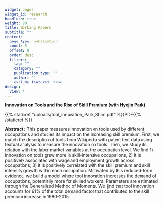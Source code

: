 ```yaml
---
widget: pages
widget_id: research
headless: true
weight: 90
title: Working Papers
subtitle: ""
content:
  page_type: publication
  count: 5
  offset: 0
  order: desc
  filters:
    tag: ""
    category: ""
    publication_type: ""
    author: ""
    exclude_featured: true
design:
  view: 4
---
```

**Innovation on Tools and the Rise of Skill Premium (with Hyejin Park)** <!--StartFragment-->

{{% staticref "uploads/tool_innovation_Park_Shim.pdf" %}}PDF{{% /staticref %}}

<!--EndFragment-->

**Abstract :** This paper measures innovation on tools used by different occupations and studies
its impact on the increasing skill premium. First, we match the description of tools
from Wikipedia with patent text data using textual analysis to measure the innovation
on tools. Then, we study its relation with the labor market variables at the occupation
level. We find 1) innovation on tools grew more in skill-intensive occupations, 2) it
is positively associated with wage and employment growth across occupations, 3) it
is positively correlated with the skill premium and skill intensity growth within each
occupation. Motivated by this reduced-form evidence, we build a model where tool
innovation increases the demand of occupations, potentially more for skilled workers.
Parameters are estimated through the Generalized Method of Moments. We nd that
tool innovation accounts for 61% of the total demand factor that contributed to the
skill premium increase in 1980-2015.